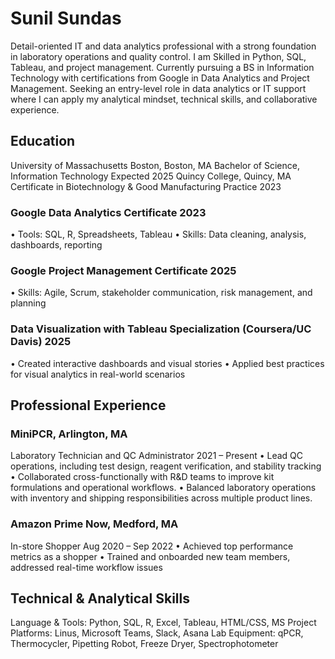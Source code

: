 # Sunil Sundas
Detail-oriented IT and data analytics professional with a strong foundation in laboratory operations and quality control. I am Skilled in Python, SQL, Tableau, and project management. Currently pursuing a BS in Information Technology with certifications from Google in Data Analytics and Project Management. Seeking an entry-level role in data analytics or IT support where I can apply my analytical mindset, technical skills, and collaborative experience.

## Education
University of Massachusetts Boston, Boston, MA
Bachelor of Science, Information Technology                                                                             Expected 2025
Quincy College, Quincy, MA
Certificate in Biotechnology & Good Manufacturing Practice                                                                           2023
### Google Data Analytics Certificate                                                                                                                2023
•	Tools: SQL, R, Spreadsheets, Tableau
•	Skills: Data cleaning, analysis, dashboards, reporting
### Google Project Management Certificate                                                                                                       2025
•	Skills: Agile, Scrum, stakeholder communication, risk management, and planning
### Data Visualization with Tableau Specialization (Coursera/UC Davis)                                                        2025
•	Created interactive dashboards and visual stories
•	Applied best practices for visual analytics in real-world scenarios
## Professional Experience
### MiniPCR, Arlington, MA
Laboratory Technician and QC Administrator                                                                                   2021 – Present
•	Lead QC operations, including test design, reagent verification, and stability tracking
•	Collaborated cross-functionally with R&D teams to improve kit formulations and operational workflows.
•	Balanced laboratory operations with inventory and shipping responsibilities across multiple product lines.
### Amazon Prime Now, Medford, MA
In-store Shopper                                                                                                                     Aug 2020 – Sep 2022
•	Achieved top performance metrics as a shopper
•	Trained and onboarded new team members, addressed real-time workflow issues
## Technical & Analytical Skills
Language & Tools: Python, SQL, R, Excel, Tableau, HTML/CSS, MS Project
Platforms: Linus, Microsoft Teams, Slack, Asana
Lab Equipment: qPCR, Thermocycler, Pipetting Robot, Freeze Dryer, Spectrophotometer


